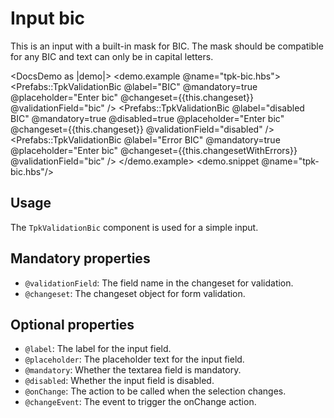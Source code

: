 # Input bic

This is an input with a built-in mask for BIC.
The mask should be compatible for any BIC and text can only be in capital letters.


<DocsDemo as |demo|>
  <demo.example @name="tpk-bic.hbs">
      <Prefabs::TpkValidationBic 
        @label="BIC"
        @mandatory=true
        @placeholder="Enter bic"
        @changeset={{this.changeset}} 
        @validationField="bic"
      />
      <Prefabs::TpkValidationBic
        @label="disabled BIC"
        @mandatory=true
        @disabled=true
        @placeholder="Enter bic"
        @changeset={{this.changeset}} 
        @validationField="disabled"
      />
       <Prefabs::TpkValidationBic
        @label="Error BIC"
        @mandatory=true
        @placeholder="Enter bic"
        @changeset={{this.changesetWithErrors}} 
        @validationField="bic"
      />
  </demo.example>
  <demo.snippet @name="tpk-bic.hbs"/>
</DocsDemo>

## Usage

The `TpkValidationBic` component is used for a simple input.

## Mandatory properties

- `@validationField`: The field name in the changeset for validation.
- `@changeset`: The changeset object for form validation.

## Optional properties

- `@label`: The label for the input field.
- `@placeholder`: The placeholder text for the input field.
- `@mandatory`: Whether the textarea field is mandatory.
- `@disabled`: Whether the input field is disabled.
- `@onChange`: The action to be called when the selection changes. 
- `@changeEvent`: The event to trigger the onChange action.
